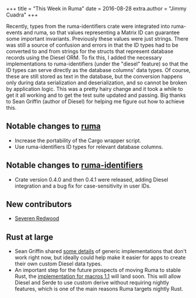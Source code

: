 +++
title = "This Week in Ruma"
date = 2016-08-28
extra.author = "Jimmy Cuadra"
+++

Recently, types from the ruma-identifiers crate were integrated into ruma-events and ruma, so that values representing a Matrix ID can guarantee some important invariants.
Previously these values were just strings.
There was still a source of confusion and errors in that the ID types had to be converted to and from strings for the structs that represent database records using the Diesel ORM.
To fix this, I added the necessary implementations to ruma-identifiers (under the "diesel" feature) so that the ID types can serve directly as the database columns' data types.
Of course, these are still stored as text in the database, but the conversion happens only during data serialization and deserialization, and so cannot be broken by application logic.
This was a pretty hairy change and it took a while to get it all working and to get the test suite updated and passing.
Big thanks to Sean Griffin (author of Diesel) for helping me figure out how to achieve this.

## Notable changes to [ruma](https://github.com/ruma/ruma)

* Increase the portability of the Cargo wrapper script.
* Use ruma-identifiers ID types for relevant database columns.

## Notable changes to [ruma-identifiers](https://github.com/ruma/ruma-identifiers)

* Crate version 0.4.0 and then 0.4.1 were released, adding Diesel integration and a bug fix for case-sensitivity in user IDs.

## New contributors

* [Severen Redwood](https://github.com/SShrike)

## Rust at large

* Sean Griffin shared [some details](https://gist.github.com/sgrif/92809819185a4077e919aaf0a607c6ef) of generic implementations that don't work right now, but ideally could help make it easier for apps to create their own custom Diesel data types.
* An important step for the future prospects of moving Ruma to stable Rust, the [implementation for macros 1.1](https://github.com/rust-lang/rust/pull/35957) will land soon.
  This will allow Diesel and Serde to use custom derive without requiring nightly features, which is one of the main reasons Ruma targets nightly Rust.
